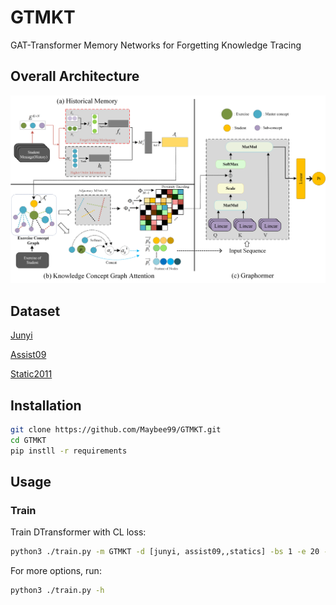 # GTMKT
GAT-Transformer Memory Networks for Forgetting Knowledge Tracing

## Overall Architecture
![图片](./GTMKT/GTMKT.png)

## Dataset
[Junyi](https://pslcdatashop.web.cmu.edu/DatasetInfo?datasetId=1198)

[Assist09](https://sites.google.com/site/assistmentsdata/home/2009-2010-assistment-data)

[Static2011](https://pslcdatashop.web.cmu.edu/DatasetInfo?datasetId=507)

## Installation

```bash
git clone https://github.com/Maybee99/GTMKT.git
cd GTMKT
pip instll -r requirements
```

## Usage

### Train

Train DTransformer with CL loss:

```bash
python3 ./train.py -m GTMKT -d [junyi, assist09,,statics] -bs 1 -e 20 -lr 0.003
```

For more options, run:

```bash
python3 ./train.py -h
```